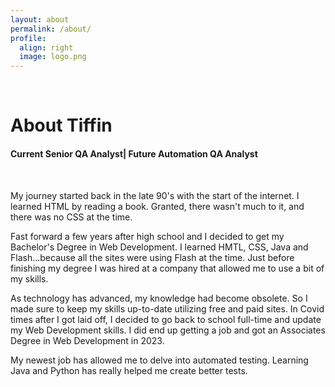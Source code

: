 ```yaml
---
layout: about
permalink: /about/
profile:
  align: right
  image: logo.png
---
```

<br>
<h1>About Tiffin</h1>
<h4>Current Senior QA Analyst| Future Automation QA Analyst</h4>
<br>
<p>My journey started back in the late 90's with the start of the internet. I learned HTML by reading a book. Granted, there wasn't much to it, and there was no CSS at the time.<p>
<p>Fast forward a few years after high school and I decided to get my Bachelor's Degree in Web Development. I learned HMTL, CSS, Java and Flash...because all the sites were using Flash at the time. Just before finishing my degree I was hired at a company that allowed me to use a bit of my skills.</p>
<p>As technology has advanced, my knowledge had become obsolete. So I made sure to keep my skills up-to-date utilizing free and paid sites. In Covid times after I got laid off, I decided to go back to school full-time and update my Web Development skills. I did end up getting a job and got an Associates Degree in Web Development in 2023.</p>
<p>My newest job has allowed me to delve into automated testing. Learning Java and Python has really helped me create better tests.</p>
